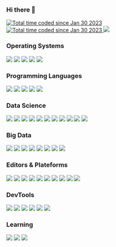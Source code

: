 ### Hi there 👋

<a href="https://www.linkedin.com/in/xadrien/">
    <img src="https://img.shields.io/badge/-0A66C2?style=flat&logo=linkedin&logoColor=white" alt="Total time coded since Jan 30 2023" />
</a>

<a href="https://wakatime.com/@54d99f29-75b1-48c3-a9ec-a4132e114e56">
    <img src="https://wakatime.com/badge/user/54d99f29-75b1-48c3-a9ec-a4132e114e56.svg" alt="Total time coded since Jan 30 2023" />
</a>


 
<a href="https://wakatime.com/@54d99f29-75b1-48c3-a9ec-a4132e114e56">
    <img src="https://wakatime.com/share/@ADkernx/f07de5dc-110e-463d-895a-6342b09a3273.svg" />
</a>

### Operating Systems

<img src="https://img.shields.io/badge/Darwin-000000?style=flat&logo=apple&logoColor=white"/>
<img src="https://img.shields.io/badge/Ubuntu-E95420?style=flat&logo=ubuntu&logoColor=white"/>
<img src="https://img.shields.io/badge/Red_Hat-EE0000?style=flat&logo=redhat&logoColor=white"/>
<img src="https://img.shields.io/badge/Alpine_Linux-0D597F?style=flat&logo=alpinelinux&logoColor=white"/>
<img src="https://img.shields.io/badge/Debian-A81D33?style=flat&logo=debian&logoColor=white"/>

### Programming Languages

<img src="https://img.shields.io/badge/Python3-0277BD?style=flat&logo=python&logoColor=white" />
<img src="https://img.shields.io/badge/Bash-424242?style=flat&logo=gnubash&logoColor=white" />
<img src="https://img.shields.io/badge/SQL/NoSQL-E91E63?style=flat&logo=amazondynamodb&logoColor=white" />
<img src="https://img.shields.io/badge/R-3776AB?style=flat&logo=r&logoColor=white" />
<img src="https://img.shields.io/badge/Scala-CB171E?style=flat&logo=scala&logoColor=white" />

### Data Science

<img src="https://img.shields.io/badge/Pandas-150458?style=flat&logo=pandas&logoColor=white"/>
<img src="https://img.shields.io/badge/NumPy-013243?style=flat&logo=numpy&logoColor=white"/>
<img src="https://img.shields.io/badge/Polars-CD792C?style=flat&logo=polars&logoColor=white"/>
<img src="https://img.shields.io/badge/SciPy-8CAAE6?style=flat&logo=scipy&logoColor=white"/>
<img src="https://img.shields.io/badge/Scikit_Learn-F7931E?style=flat&logo=scikitlearn&logoColor=white"/>
<img src="https://img.shields.io/badge/Keras-D00000?style=flat&logo=keras&logoColor=white"/>
<img src="https://img.shields.io/badge/MLFlow-0194E2?style=flat&logo=mlflow&logoColor=white"/>
<img src="https://img.shields.io/badge/PyTorch-EE4C2C?style=flat&logo=pytorch&logoColor=white"/>
<img src="https://img.shields.io/badge/pytest-0A9EDC?style=flat&logo=pytest&logoColor=white"/>
<img src="https://img.shields.io/badge/Folium-77B829?style=flat&logo=folium&logoColor=white"/>
<img src="https://img.shields.io/badge/Plotly-3F4F75?style=flat&logo=plotly&logoColor=white"/>

### Big Data

<img src="https://img.shields.io/badge/Spark-E25A1C?style=flat&logo=apachespark&logoColor=white"/>
<img src="https://img.shields.io/badge/Hive-FBC02D?style=flat&logo=apachehive&logoColor=white"/>
<img src="https://img.shields.io/badge/HDFS-66CCFF?style=flat&logo=apachehadoop&logoColor=white"/>
<img src="https://img.shields.io/badge/Kafka-231F20?style=flat&logo=apachekafka&logoColor=white"/>
<img src="https://img.shields.io/badge/Oracle-F80000?style=flat&logo=oracle&logoColor=white"/>
<img src="https://img.shields.io/badge/Cassandra-1287B1?style=flat&logo=apachecassandra&logoColor=white"/>
<img src="https://img.shields.io/badge/MongoDB-47A248?style=flat&logo=mongodb&logoColor=white"/>
<img src="https://img.shields.io/badge/AirFlow-017CEE?style=flat&logo=apacheairflow&logoColor=white"/>

### Editors & Plateforms

<img src="https://img.shields.io/badge/VS_Code-007ACC?style=flat&logo=visualstudiocode&logoColor=white"/>
<img src="https://img.shields.io/badge/Jupyter-F37626?style=flat&logo=jupyter&logoColor=white"/>
<img src="https://img.shields.io/badge/Vim-019733?style=flat&logo=vim&logoColor=white"/>
<img src="https://img.shields.io/badge/Sublime-FF9800?style=flat&logo=sublimetext&logoColor=white"/>
<img src="https://img.shields.io/badge/iTerm2-000000?style=flat&logo=iterm2&logoColor=white"/>

<img src="https://img.shields.io/badge/DevContainers-333333?style=flat&logo=linuxcontainers&logoColor=white"/>
<img src="https://img.shields.io/badge/Docker-2496ED?style=flat&logo=docker&logoColor=white"/>
<img src="https://img.shields.io/badge/AWS_EC2-FF9900?style=flat&logo=amazonec2&logoColor=white"/>
<img src="https://img.shields.io/badge/Dataiku-2AB1AC?style=flat&logo=dataiku&logoColor=white"/>
<img src="https://img.shields.io/badge/Google_Colab-F9AB00?style=flat&logo=googlecolab&logoColor=white"/>

### DevTools

<img src="https://img.shields.io/badge/Git-F05032?style=flat&logo=git&logoColor=white"/>
<img src="https://img.shields.io/badge/DVC-13ADC7?style=flat&logo=dvc&logoColor=white"/>
<img src="https://img.shields.io/badge/Github-181717?style=flat&logo=github&logoColor=white"/>
<img src="https://img.shields.io/badge/Bitbucket-0052CC?style=flat&logo=bitbucket&logoColor=white"/>
<img src="https://img.shields.io/badge/JFrog-41BF47?style=flat&logo=jfrog&logoColor=white"/>
<img src="https://img.shields.io/badge/Jenkins-D24939?style=flat&logo=jenkins&logoColor=white"/>

### Learning

<img src="https://img.shields.io/badge/Rust-000000?style=flat&logo=rust&logoColor=white"/>
<img src="https://img.shields.io/badge/AWS-232F3E?style=flat&logo=amazonaws&logoColor=white"/>
<img src="https://img.shields.io/badge/Ansible-EE0000?style=flat&logo=ansible&logoColor=white"/>
